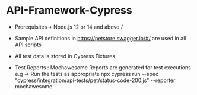 # API-Framework-Cypress

* Prerequisites-> Node.js 12 or 14 and above / 

* Sample API definitions in https://petstore.swagger.io/#/ are used in all API scripts

* All test data is stored in Cypress Fixtures

* Test Reports : Mochawesome Reports are generated for test executions e.g -> Run the tests as appropriate 
  npx cypress run --spec "cypress/integration/api-tests/pet/status-code-200.js" --reporter mochawesome

